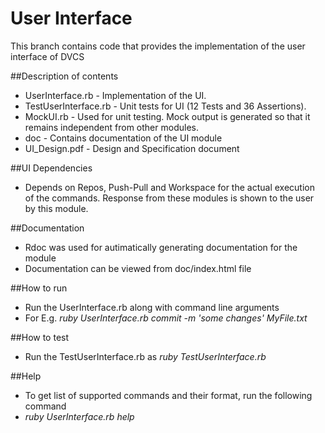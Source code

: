 # User Interface

This branch contains code that provides the implementation of the user interface of DVCS

##Description of contents
+ UserInterface.rb - Implementation of the UI.   
+ TestUserInterface.rb - Unit tests for UI (12 Tests and 36 Assertions).
+ MockUI.rb - Used for unit testing. Mock output is generated so that it remains independent from other modules.
+ doc - Contains documentation of the UI module
+ UI_Design.pdf - Design and Specification document

##UI Dependencies
+ Depends on Repos, Push-Pull and Workspace for the actual execution of the commands. Response from these modules is shown to the user by this module. 


##Documentation
+ Rdoc was used for autimatically generating documentation for the module
+ Documentation can be viewed from doc/index.html file

##How to run
+ Run the UserInterface.rb along with command line arguments
+ For E.g. <i>ruby UserInterface.rb commit -m 'some changes' MyFile.txt</i>

##How to test
+ Run the TestUserInterface.rb as <i>ruby TestUserInterface.rb</i>

##Help
+ To get list of supported commands and their format, run the following command
+ <i>ruby UserInterface.rb help</i>